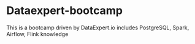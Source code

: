 # Dataexpert-bootcamp
This is a bootcamp driven by DataExpert.io includes PostgreSQL, Spark, Airflow, Flink knowledge
